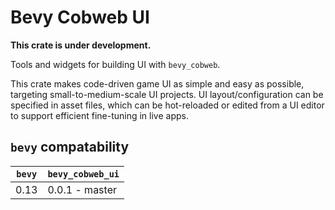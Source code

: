 # Bevy Cobweb UI

**This crate is under development.**

Tools and widgets for building UI with `bevy_cobweb`.

This crate makes code-driven game UI as simple and easy as possible, targeting small-to-medium-scale UI projects. UI layout/configuration can be specified in asset files, which can be hot-reloaded or edited from a UI editor to support efficient fine-tuning in live apps.



## `bevy` compatability

| `bevy` | `bevy_cobweb_ui` |
|-------|----------------|
| 0.13  | 0.0.1 - master |
